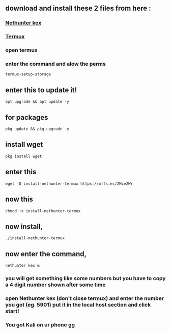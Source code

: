 ## download and install these 2 files from here :
### [Nethunter kex](https://github.com/itzNuer/kaliandro/releases/download/download/Nethunter_kex.apk)
### [Termux](https://github.com/itzNuer/kaliandro/releases/download/download/Termux.apk)
### open termux

### enter the command and alow the perms
```
termux-setup-storage
```

## enter this to update it!
``` 
apt upgrade && apt update -y
```
## for packages
```
pkg update && pkg upgrade -y 
```
## install wget
```
pkg install wget
```
## enter this
```
wget -O install-nethunter-termux https://offs.ec/2MceZWr
```
## now this
```
chmod +x install-nethunter-termux
```
## now install, 
```
./install-nethunter-termux
```
## now enter the command, 
```
nethunter kex &
```
### you will get something like some numbers but you have to copy a 4 digit number shown after some time
### open Nethunter kex (don't close termux) and enter the number you got (eg. 5901) put it in the local host section and click start!
### You got Kali on ur phone gg


